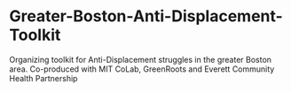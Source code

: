 # Greater-Boston-Anti-Displacement-Toolkit
Organizing toolkit for Anti-Displacement struggles in the greater Boston area. Co-produced with MIT CoLab, GreenRoots and Everett Community Health Partnership
